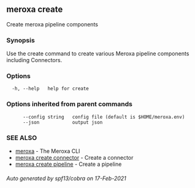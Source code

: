 ## meroxa create

Create meroxa pipeline components

### Synopsis

Use the create command to create various Meroxa pipeline components
including Connectors.

### Options

```
  -h, --help   help for create
```

### Options inherited from parent commands

```
      --config string   config file (default is $HOME/meroxa.env)
      --json            output json
```

### SEE ALSO

* [meroxa](meroxa.md)	 - The Meroxa CLI
* [meroxa create connector](meroxa_create_connector.md)	 - Create a connector
* [meroxa create pipeline](meroxa_create_pipeline.md)	 - Create a pipeline

###### Auto generated by spf13/cobra on 17-Feb-2021
